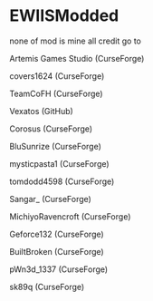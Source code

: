 # EWIISModded
none of mod is mine all credit go to

Artemis Games Studio (CurseForge)

covers1624 (CurseForge)

TeamCoFH (CurseForge)

Vexatos (GitHub)

Corosus (CurseForge)

BluSunrize (CurseForge)

mysticpasta1 (CurseForge)

tomdodd4598 (CurseForge)

Sangar_ (CurseForge)

MichiyoRavencroft (CurseForge)

Geforce132 (CurseForge)

BuiltBroken (CurseForge)

pWn3d_1337 (CurseForge)

sk89q (CurseForge)
